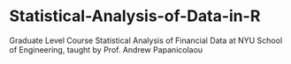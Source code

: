 # Statistical-Analysis-of-Data-in-R

Graduate Level Course Statistical Analysis of Financial Data at NYU School of Engineering, taught by Prof. Andrew Papanicolaou
